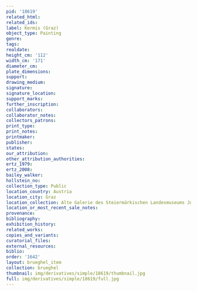 ```yaml
---
pid: '18619'
related_html: 
related_ids: 
label: Kermis (Graz)
object_type: Painting
genre: 
tags: 
realdate: 
height_cm: '112'
width_cm: '171'
diameter_cm: 
plate_dimensions: 
support: 
drawing_medium: 
signature: 
signature_location: 
support_marks: 
further_inscription: 
collaborators: 
collaborator_notes: 
collectors_patrons: 
print_type: 
print_notes: 
printmaker: 
publisher: 
states: 
our_attribution: 
other_attribution_authorities: 
ertz_1979: 
ertz_2008: 
bailey_walker: 
hollstein_no: 
collection_type: Public
location_country: Austria
location_city: Graz
location_collection: Alte Galerie des Steiermärkischen Landesmuseums Joanneum
location_or_most_recent_sale_notes: 
provenance: 
bibliography: 
exhibition_history: 
related_works: 
copies_and_variants: 
curatorial_files: 
external_resources: 
biblio: 
order: '1642'
layout: brueghel_item
collection: brueghel
thumbnail: img/derivatives/simple/18619/thumbnail.jpg
full: img/derivatives/simple/18619/full.jpg
---
```

